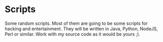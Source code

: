 # Scripts
Some random scripts. Most of them are going to be some scripts for hacking and entertainment.
They will be written in Java, Python, NodeJS, Perl or similar.
Work with my source code as it would be yours ;). 
